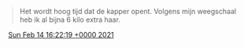 > Het wordt hoog tijd dat de kapper opent\. Volgens mijn weegschaal heb ik al bijna 6 kilo extra haar\.

<img src="../../media/tweet.ico" width="12" /> [Sun Feb 14 16:22:19 +0000 2021](https://twitter.com/DromerDenker/status/1360987747020910596)